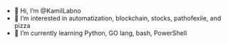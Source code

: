 - 👋 Hi, I’m @KamilLabno
- 👀 I’m interested in automatization, blockchain, stocks, pathofexile, and pizza
- 🌱 I’m currently learning Python, GO lang, bash, PowerShell

<!---
kamilLabno/kamilLabno is a ✨ particular ✨ repository because its `README.md` (this file) appears on your GitHub profile.
You can click the Preview link to take a look at your changes.
--->
